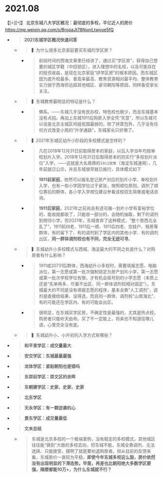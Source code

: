 
# 2021.08

【[:star:][`*`]】 北京东城八大学区概况：最彻底的多校，平亿近人的房价 https://mp.weixin.qq.com/s/BropaJt78NoniLtwvue5fQ
- > **2021东城学区概况快速问答**
  * > ▍为什么很多北京家庭要买东城的学区房？
    + > 前段时间的西海文章里已经讲了，通过买“学区房”，获得自己想要的城区学籍（中招锁区），进入理想中的名校，以及可能存在的投资收益，是现在北京家庭“拼学区房”的根本原因。而东城区因为直升校最多、普高率最高、教育资源相对最平均、整体教育实力弱于西海但远超其他城区、紧邻朝阳等原因，同样备受家长关注。
  * > ▍东城教育最明显的特征是什么？
    + > 佛系。——东城几乎没有民办校，特色校也极少，而且东城基本没有点招。再加上东城1911后购房入学全凭“天意”，所以东城可以说是北京主城区鸡娃氛围最弱的，除了拼蒸包外，几乎没有任何方式改变小孩的“升学通路”，东城家长只好佛了。
  * > ▍2021年东城区幼升小阶段的多校模式是怎样的？
    + > 凡在2018年12月31日前取得房本的家庭，以后入学当年均按单校划片入学。2018年12月31日后取得房本的则实行“多校划片派位”入学，——这就是大名鼎鼎的`1911政策`（海淀东城通用），几年前就已公示，并且东城很早就已施行，具体模式如下
    + > **1911前家庭**，依然可以报名登记房产对应的划片小学、单校划片入学，也有一些小学因学位过于紧张，按照顺位原则，调剂了顺位靠后的群体，各小学入学顺位建议参看该校招生简章或电话咨询。
    + > **1911后家庭**，2021年之前尚且有迹可循--划片小学有富裕学位的、能收就都收了，只能收一部分的，会随机抽取，剩下的调剂到相邻小学。但2021年，东城舍弃了这种模式，“整个晋西北全乱了”，1911前四老、1911后一顺、1911后四老、空挂户、租房等群体，有的留下了、有的调剂到了学区内的其他小学、有的调剂出区、**同一群体调剂校也有不同，完全无迹可寻**。
  * > ▍东城幼升小多校模式与西城、海淀最大的不同之处是什么？对购房者有什么影响？
    + > 1911或20731后群体，西海幼升小多校时，需要填报志愿、电脑派位，第一志愿或第一批次强制锁定为房产划片小学，第一志愿或第一批次学校学位有限，才有机会摇号别的小学志愿（本质上还是“先单再多、尽量不出区、同一群体调剂校相对固定”）。东城最大的不同是没有填报志愿的程序，基本全靠“人工调剂”，调剂是直接给结果、没得选，而且同一群体、调剂校“山南海北”、有的可能还在学区内、有的可能会出区。
    + > 很明显，在东城买学区房，不确定性是最强的，尤其是热点校，购房者只能听天由命。买了不一定能上，将来也不知道往哪儿调，心里完全没有底。
  * > ▍东城幼升小、小升初的入学方式有哪些？
- > **和平里学区：成交量最大**
- > **安交学区：东城最最最强**
- > **龙体学区：紧贴朝阳也是错吗**
- > **东崇前学区：崇文区的余晖**
- > **东朝建学区：史家、史家、史家**
- > **北东学区**
- > **天永学区：有一颗逆袭的心**
- > **景东学区：成交量最低**
- > **文末总结**
  * > 东城是北京多校的一个极端案例，没有稳定的多校模式，其他城区往往能“猜到”大致的多校去向，但东城不能，东城全靠调剂、无法选择、只能接受，摆明了就是要劝退购房者。但从目前的反馈来看，东城房价一直较为平稳，**即使今年东城多校这么狠，房价依然没有出现明显的下滑态势。毕竟，再差也比朝阳绝大多数学区要强，隔壁都能10万+，为什么东城就不行？**

